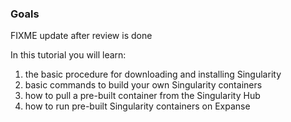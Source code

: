 ### Goals

FIXME update after review is done

In this tutorial you will learn:

1.  the basic procedure for downloading and installing Singularity
2.  basic commands to build your own Singularity containers
3.  how to pull a pre-built container from the Singularity Hub
4.  how to run pre-built Singularity containers on Expanse
